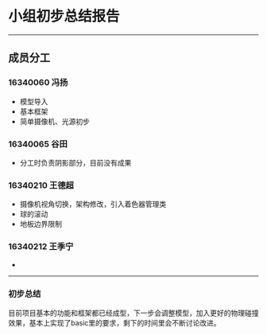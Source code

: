 # 小组初步总结报告

---

## 成员分工
### 16340060 冯扬 
  - 模型导入 
  - 基本框架 
  - 简单摄像机、光源初步
  
### 16340065 谷田
  - 分工时负责阴影部分，目前没有成果
  
### 16340210 王德超
  - 摄像机视角切换，架构修改，引入着色器管理类
  - 球的滚动
  - 地板边界限制
### 16340212 王季宁  
  -
---
### 初步总结

目前项目基本的功能和框架都已经成型，下一步会调整模型，加入更好的物理碰撞效果，基本上实现了basic里的要求，剩下的时间里会不断讨论改进。
